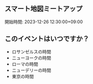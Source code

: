 ## スマート地図ミートアップ
開始時間: 2023-12-26 12:30:00+09:00

## このイベントはいつですか？

- ロサンゼルスの時間
- ニューヨークの時間
- ローマの時間
- ニューデリーの時間
- 東京の時間
